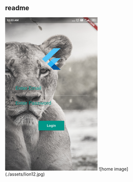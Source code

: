 ## readme 
<img src ="./assets/lion12.jpg" width="300" height="500">
![home image](./assets/lion12.jpg)
